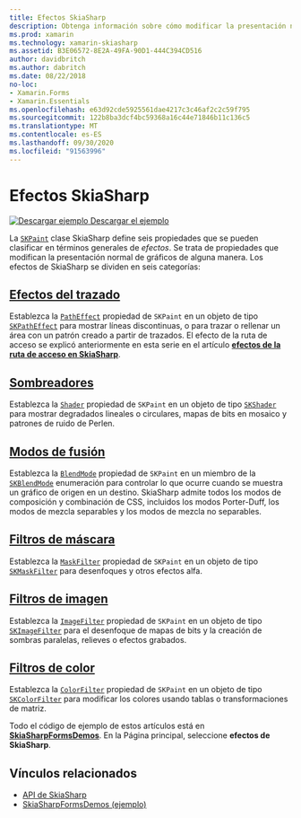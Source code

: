 ```yaml
---
title: Efectos SkiaSharp
description: Obtenga información sobre cómo modificar la presentación normal de gráficos con degradados, mosaicos de mapas de bits, modos de mezcla, desenfoque y otros efectos.
ms.prod: xamarin
ms.technology: xamarin-skiasharp
ms.assetid: B3E06572-8E2A-49FA-90D1-444C394CD516
author: davidbritch
ms.author: dabritch
ms.date: 08/22/2018
no-loc:
- Xamarin.Forms
- Xamarin.Essentials
ms.openlocfilehash: e63d92cde5925561dae4217c3c46af2c2c59f795
ms.sourcegitcommit: 122b8ba3dcf4bc59368a16c44e71846b11c136c5
ms.translationtype: MT
ms.contentlocale: es-ES
ms.lasthandoff: 09/30/2020
ms.locfileid: "91563996"
---
```

# <a name="skiasharp-effects"></a>Efectos SkiaSharp

[![Descargar ejemplo](~/media/shared/download.png) Descargar el ejemplo](https://docs.microsoft.com/samples/xamarin/xamarin-forms-samples/skiasharpforms-demos)

La [`SKPaint`](xref:SkiaSharp.SKPaint) clase SkiaSharp define seis propiedades que se pueden clasificar en términos generales de _efectos_. Se trata de propiedades que modifican la presentación normal de gráficos de alguna manera. Los efectos de SkiaSharp se dividen en seis categorías:

## <a name="path-effects"></a>[Efectos del trazado](../curves/effects.md)

Establezca la [`PathEffect`](xref:SkiaSharp.SKPaint.PathEffect) propiedad de `SKPaint` en un objeto de tipo [`SKPathEffect`](xref:SkiaSharp.SKPathEffect) para mostrar líneas discontinuas, o para trazar o rellenar un área con un patrón creado a partir de trazados. El efecto de la ruta de acceso se explicó anteriormente en esta serie en el artículo [**efectos de la ruta de acceso en SkiaSharp**](../curves/effects.md).

## <a name="shaders"></a>[Sombreadores](shaders/index.md)

Establezca la [`Shader`](xref:SkiaSharp.SKPaint.Shader) propiedad de `SKPaint` en un objeto de tipo [`SKShader`](xref:SkiaSharp.SKShader) para mostrar degradados lineales o circulares, mapas de bits en mosaico y patrones de ruido de Perlen.

## <a name="blend-modes"></a>[Modos de fusión](blend-modes/index.md)

Establezca la [`BlendMode`](xref:SkiaSharp.SKPaint.BlendMode) propiedad de `SKPaint` en un miembro de la [`SKBlendMode`](xref:SkiaSharp.SKBlendMode) enumeración para controlar lo que ocurre cuando se muestra un gráfico de origen en un destino. SkiaSharp admite todos los modos de composición y combinación de CSS, incluidos los modos Porter-Duff, los modos de mezcla separables y los modos de mezcla no separables.

## <a name="mask-filters"></a>[Filtros de máscara](mask-filters.md)

Establezca la [`MaskFilter`](xref:SkiaSharp.SKPaint.MaskFilter) propiedad de `SKPaint` en un objeto de tipo [`SKMaskFilter`](xref:SkiaSharp.SKMaskFilter) para desenfoques y otros efectos alfa.

## <a name="image-filters"></a>[Filtros de imagen](image-filters.md)

Establezca la [`ImageFilter`](xref:SkiaSharp.SKPaint.ImageFilter) propiedad de `SKPaint` en un objeto de tipo [`SKImageFilter`](xref:SkiaSharp.SKImageFilter) para el desenfoque de mapas de bits y la creación de sombras paralelas, relieves o efectos grabados.

## <a name="color-filters"></a>[Filtros de color](color-filters.md)

Establezca la [`ColorFilter`](xref:SkiaSharp.SKPaint.ColorFilter) propiedad de `SKPaint` en un objeto de tipo [`SKColorFilter`](xref:SkiaSharp.SKColorFilter) para modificar los colores usando tablas o transformaciones de matriz.

Todo el código de ejemplo de estos artículos está en [**SkiaSharpFormsDemos**](/samples/xamarin/xamarin-forms-samples/skiasharpforms-demos). En la Página principal, seleccione **efectos de SkiaSharp**.

## <a name="related-links"></a>Vínculos relacionados

- [API de SkiaSharp](/dotnet/api/skiasharp)
- [SkiaSharpFormsDemos (ejemplo)](/samples/xamarin/xamarin-forms-samples/skiasharpforms-demos)